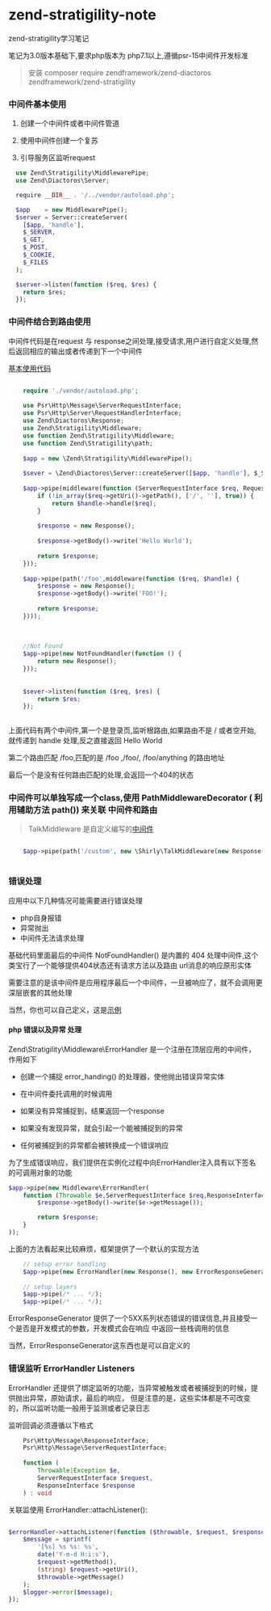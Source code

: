 # zend-stratigility-note

zend-stratigility学习笔记

笔记为3.0版本基础下,要求php版本为 php7.1以上,遵循psr-15中间件开发标准

> 安装 composer require zendframework/zend-diactoros zendframework/zend-stratigility


### 中间件基本使用

1. 创建一个中间件或者中间件管道

2. 使用中间件创建一个复苏

3. 引导服务区监听request

```php
  use Zend\Stratigility\MiddlewarePipe;
  use Zend\Diactoros\Server;

  require __DIR__ . '/../vendor/autoload.php';

  $app    = new MiddlewarePipe();
  $server = Server::createServer(
    [$app, 'handle'],
    $_SERVER,
    $_GET,
    $_POST,
    $_COOKIE,
    $_FILES
  );

  $server->listen(function ($req, $res) {
    return $res;
  });

```


### 中间件结合到路由使用

中间件代码是在request 与 response之间处理,接受请求,用户进行自定义处理,然后返回相应的输出或者传递到下一个中间件

[基本使用代码](https://github.com/ericivan/zend-stratigility-note/blob/master/baseMiddleware/index.php)

```php 

    require './vendor/autoload.php';
    
    use Psr\Http\Message\ServerRequestInterface;
    use Psr\Http\Server\RequestHandlerInterface;
    use Zend\Diactoros\Response;
    use Zend\Stratigility\Middleware;
    use function Zend\Stratigility\Middleware;
    use function Zend\Stratigility\path;
    
    $app = new \Zend\Stratigility\MiddlewarePipe();
    
    $sever = \Zend\Diactoros\Server::createServer([$app, 'handle'], $_SERVER, $_GET, $_POST, $_COOKIE, $_FILES);
    
    $app->pipe(middleware(function (ServerRequestInterface $req, RequestHandlerInterface $handle) {
        if (!in_array($req->getUri()->getPath(), ['/', ''], true)) {
            return $handle->handle($req);
        }
    
        $response = new Response();
    
        $response->getBody()->write('Hello World');
    
        return $response;
    }));
    
    $app->pipe(path('/foo',middleware(function ($req, $handle) {
        $response = new Response();
        $response->getBody()->write('FOO!');
    
        return $response;
    })));
    
    
    
    //Not Found
    $app->pipe(new NotFoundHandler(function () {
        return new Response();
    }));
    
    
    $sever->listen(function ($req, $res) {
        return $res;
    });
    
```

上面代码有两个中间件,第一个是登录页,监听根路由,如果路由不是 / 或者空开始,就传递到 handle 处理,反之直接返回 Hello World

第二个路由匹配 /foo,匹配的是 /foo ,/foo/, /foo/anything 的路由地址

最后一个是没有任何路由匹配的处理,会返回一个404的状态

### 中间件可以单独写成一个class,使用 PathMiddlewareDecorator ( 利用辅助方法 path()) 来关联 中间件和路由

> TalkMiddleware 是自定义编写的[中间件](https://github.com/ericivan/zend-stratigility-note/blob/master/src/TalkMiddleware.php)

```php

    $app->pipe(path('/custom', new \Shirly\TalkMiddleware(new Response())));
    
```


###  错误处理

应用中以下几种情况可能需要进行错误处理 

- php自身报错
- 异常抛出
- 中间件无法请求处理

基础代码里面最后的中间件 NotFoundHandler() 是内置的 404 处理中间件,这个类宝行了一个能够提供404状态还有请求方法以及路由
url消息的响应原形实体

需要注意的是该中间件是应用程序最后一个中间件，一旦被响应了，就不会调用更深层嵌套的其他处理

当然，你也可以自己定义，这是[示例](https://github.com/ericivan/zend-stratigility-note/blob/master/src/NotFoundMiddleware.php)

#### php 错误以及异常 处理

Zend\Stratigility\Middleware\ErrorHandler 是一个注册在顶层应用的中间件，作用如下

- 创建一个捕捉 error_handing() 的处理器，使他抛出错误异常实体

- 在中间件委托调用的时候调用

- 如果没有异常捕捉到，结果返回一个response

- 如果没有发现异常，就会引起一个能被捕捉到的异常

- 任何被捕捉到的异常都会被转换成一个错误响应


为了生成错误响应，我们提供在实例化过程中向ErrorHandler注入具有以下签名的可调用对象的功能
```php
$app->pipe(new Middleware\ErrorHandler(
    function (Throwable $e,ServerRequestInterface $req,ResponseInterface $response):ResponseInterface {
        $response->getBody()->write($e->getMessage());

        return $response;
    }
));
```

上面的方法看起来比较麻烦，框架提供了一个默认的实现方法
```php
    // setup error handling
    $app->pipe(new ErrorHandler(new Response(), new ErrorResponseGenerator($isDevelopmentMode));
    
    // setup layers
    $app->pipe(/* ... */);
    $app->pipe(/* ... */);
```

ErrorResponseGenerator 提供了一个5XX系列状态错误的错误信息,并且接受一个是否是开发模式的参数，开发模式会在响应
中返回一些栈调用的信息

当然，ErrorResponseGenerator这东西也是可以自定义的

### 错误监听 ErrorHandler Listeners

ErrorHandler 还提供了绑定监听的功能，当异常被触发或者被捕捉到的时候，提供抛出异常，原始请求，最后的响应，
但是注意的是，这些实体都是不可改变的，所以监听功能一般用于监测或者记录日志

监听回调必须遵循以下格式

```php
    Psr\Http\Message\ResponseInterface;
    Psr\Http\Message\ServerRequestInterface;
    
    function (
        Throwable|Exception $e,
        ServerRequestInterface $request,
        ResponseInterface $response
    ) : void
```

关联监使用 ErrorHandler::attachListener():

```php

$errorHandler->attachListener(function ($throwable, $request, $response) use ($logger) {
    $message = sprintf(
        '[%s] %s %s: %s',
        date('Y-m-d H:i:s'),
        $request->getMethod(),
        (string) $request->getUri(),
        $throwable->getMessage()
    );
    $logger->error($message);
});

```






